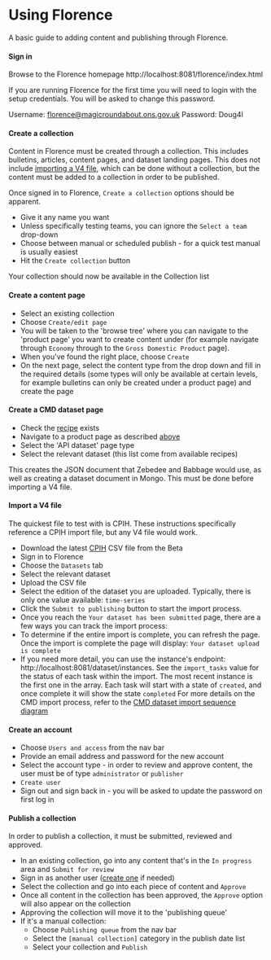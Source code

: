 Using Florence
================

A basic guide to adding content and publishing through Florence.

#### Sign in
Browse to the Florence homepage http://localhost:8081/florence/index.html

If you are running Florence for the first time you will need to login with the setup credentials. You will be asked to change this password.

Username: florence@magicroundabout.ons.gov.uk
Password: Doug4l

#### Create a collection
Content in Florence must be created through a collection. This includes bulletins, articles, content pages, and dataset landing pages.
This does not include [importing a V4 file](#import-a-v4-file), which can be done without a collection, but the content must be
added to a collection in order to be published.

Once signed in to Florence, `Create a collection` options should be apparent.

- Give it any name you want
- Unless specifically testing teams, you can ignore the `Select a team` drop-down
- Choose between manual or scheduled publish - for a quick test manual is usually easiest
- Hit the `Create collection` button

Your collection should now be available in the Collection list

#### Create a content page

- Select an existing collection
- Choose `Create/edit page`
- You will be taken to the 'browse tree' where you can navigate to the 'product page' you want to create content under (for example navigate through `Economy` through to the `Gross Domestic Product` page).
- When you've found the right place, choose `Create`
- On the next page, select the content type from the drop down and fill in the required details (some types will only be available at certain levels, for example bulletins can only be created under a product page) and create the page


#### Create a CMD dataset page

- Check the [recipe](https://github.com/ONSdigital/dp-recipe-api/blob/cmd-develop/recipe/data.go) exists
- Navigate to a product page as described [above](#create-a-content-page)
- Select the 'API dataset' page type
- Select the relevant dataset (this list come from available recipes)

This creates the JSON document that Zebedee and Babbage would use, as well as creating a dataset document in Mongo.
This must be done before importing a V4 file.

#### Import a V4 file

The quickest file to test with is CPIH. These instructions specifically reference a CPIH import file, but any V4 file would work.
- Download the latest [CPIH](https://beta.ons.gov.uk/datasets/cpih01/editions/time-series/versions) CSV file from the Beta
- Sign in to Florence
- Choose the `Datasets` tab
- Select the relevant dataset
- Upload the CSV file
- Select the edition of the dataset you are uploaded. Typically, there is only one value available: `time-series`
- Click the `Submit to publishing` button to start the import process.
- Once you reach the `Your dataset has been submitted` page, there are a few ways you can track the import process:
 - To determine if the entire import is complete, you can refresh the page. Once the import is complete the page will display: `Your dataset upload is complete`
 - If you need more detail, you can use the instance's endpoint: http://localhost:8081/dataset/instances. See the `import_tasks` value for the status of each task within the import. The most recent instance is the first one in the array. Each task will start with a state of `created`, and once complete it will show the state `completed`
For more details on the CMD import process, refer to the [CMD dataset import sequence diagram](https://github.com/ONSdigital/dp-import/blob/develop/docs/import-sequence/CMDDatasetImport.png)

#### Create an account

- Choose `Users and access` from the nav bar
- Provide an email address and password for the new account
- Select the account type - in order to review and approve content, the user must be of type `administrator` or `publisher`
- `Create user`
- Sign out and sign back in - you will be asked to update the password on first log in

#### Publish a collection

In order to publish a collection, it must be submitted, reviewed and approved.

- In an existing collection, go into any content that's in the `In progress` area and `Submit for review`
- Sign in as another user ([create one](#create-an-account) if needed)
- Select the collection and go into each piece of content and `Approve`
- Once all content in the collection has been approved, the `Approve` option will also appear on the collection
- Approving the collection will move it to the 'publishing queue'
- If it's a manual collection:
  - Choose `Publishing queue` from the nav bar
  - Select the `[manual collection]` category in the publish date list
  - Select your collection and `Publish`
